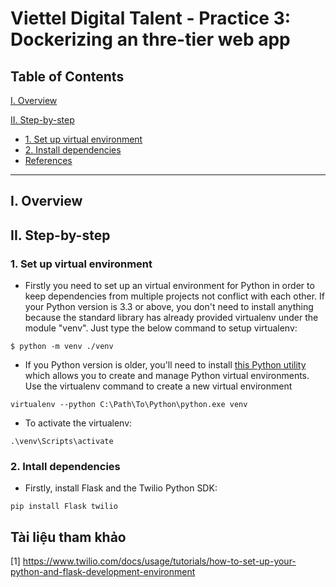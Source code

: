 # **Viettel Digital Talent - Practice 3: Dockerizing an thre-tier web app**
## **Table of Contents**

[I. Overview](#overview)   

       
[II. Step-by-step](#steps)
   - [1. Set up virtual environment](#venv)            
   - [2. Install dependencies](#dependencies)    
- [References](#refs)             
----  

## I. Overview
<a name='overview'></a >      



## II. Step-by-step 
<a name='steps'></a >      

### 1. Set up virtual environment
<a name='venv'></a >      

- Firstly you need to set up an virtual environment for Python in order to keep dependencies from multiple projects not conflict with each other. If your Python version is 3.3 or above, you don't need to install anything because the standard library has already provided virtualenv under the module "venv". Just type the below command to setup virtualenv:

```
$ python -m venv ./venv  
```

- If you Python version is older, you'll need to install [this Python utility](https://virtualenv.pypa.io/en/stable/) which allows you to create and manage Python virtual environments. Use the virtualenv command to create a new virtual environment

```
virtualenv --python C:\Path\To\Python\python.exe venv
```
- To activate the virtualenv:

```
.\venv\Scripts\activate
```

### 2. Intall dependencies
<a name='dependencies'></a >      

- Firstly, install Flask and the Twilio Python SDK:

```
pip install Flask twilio
```

## Tài liệu tham khảo
<a name='refs'></a >      

[1] https://www.twilio.com/docs/usage/tutorials/how-to-set-up-your-python-and-flask-development-environment
 
